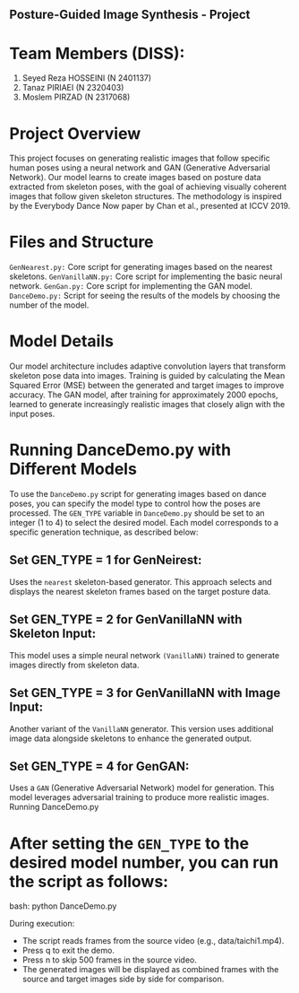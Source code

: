 
## Posture-Guided Image Synthesis - Project

# Team Members (DISS):
1. Seyed Reza HOSSEINI (N 2401137)
2. Tanaz PIRIAEI (N 2320403)
3. Moslem PIRZAD (N 2317068)

# Project Overview
This project focuses on generating realistic images that follow specific human poses using a neural network and GAN (Generative Adversarial Network).
Our model learns to create images based on posture data extracted from skeleton poses, with the goal of achieving visually coherent images that follow given skeleton structures.
The methodology is inspired by the Everybody Dance Now paper by Chan et al., presented at ICCV 2019.

# Files and Structure
`GenNearest.py:` Core script for generating images based on the nearest skeletons.
`GenVanillaNN.py:` Core script for implementing the basic neural network.
`GenGan.py:` Core script for implementing the GAN model.
`DanceDemo.py:` Script for seeing the results of the models by choosing the number of the model.


# Model Details
Our model architecture includes adaptive convolution layers that transform skeleton pose data into images.
Training is guided by calculating the Mean Squared Error (MSE) between the generated and target images to improve accuracy.
The GAN model, after training for approximately 2000 epochs, learned to generate increasingly realistic images that closely align with the input poses.


# Running DanceDemo.py with Different Models
To use the `DanceDemo.py` script for generating images based on dance poses, you can specify the model type to control how the poses are processed. The `GEN_TYPE` variable in `DanceDemo.py` should be set to an integer (1 to 4) to select the desired model. Each model corresponds to a specific generation technique, as described below:

## Set GEN_TYPE = 1 for GenNeirest:
Uses the `nearest` skeleton-based generator. This approach selects and displays the nearest skeleton frames based on the target posture data.

## Set GEN_TYPE = 2 for GenVanillaNN with Skeleton Input:
This model uses a simple neural network `(VanillaNN)` trained to generate images directly from skeleton data.

## Set GEN_TYPE = 3 for GenVanillaNN with Image Input:
Another variant of the `VanillaNN` generator. This version uses additional image data alongside skeletons to enhance the generated output.

## Set GEN_TYPE = 4 for GenGAN:
Uses a `GAN` (Generative Adversarial Network) model for generation. This model leverages adversarial training to produce more realistic images.
Running DanceDemo.py


# After setting the `GEN_TYPE` to the desired model number, you can run the script as follows:

bash: python DanceDemo.py

During execution:
* The script reads frames from the source video (e.g., data/taichi1.mp4).
* Press q to exit the demo.
* Press n to skip 500 frames in the source video.
* The generated images will be displayed as combined frames with the source and target images side by side for comparison.

